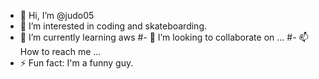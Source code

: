 - 👋 Hi, I’m @judo05
- 👀 I’m interested in coding and skateboarding.
- 🌱 I’m currently learning aws
#- 💞️ I’m looking to collaborate on ...
#- 📫 How to reach me ...
- ⚡ Fun fact: I'm a funny guy.

<!---
judo05/judo05 is a ✨ special ✨ repository because its `README.md` (this file) appears on your GitHub profile.
You can click the Preview link to take a look at your changes.
--->
